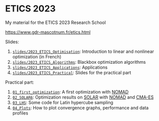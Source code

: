 # ETICS 2023
My material for the ETICS 2023 Research School

<https://www.gdr-mascotnum.fr/etics.html>

Slides:
1. [`slides/2023_ETICS_Optimisation`](./slides/2023_ETICS_Optimisation.pdf): Introduction to linear and nonlinear optimization (in French)
2. [`slides/2023_ETICS_Algorithms`](./slides/2023_ETICS_Algorithms.pdf): Blackbox optimization algorithms
3. [`slides/2023_ETICS_Applications`](./slides/2023_ETICS_Applications.pdf): Applications
4. [`slides/2023_ETICS_Practical`](./slides/2023_ETICS_Practical.pdf): Slides for the practical part

Practical part:
1. [`01_first_optimization`](./practical/01_first_optimization): A first optimization with [NOMAD](https://www.gerad.ca/nomad)
2. [`02_SOLAR6`](./practical/02_SOLAR6): Optimization results on [SOLAR](https://github.com/bbopt/solar/) with [NOMAD](https://www.gerad.ca/nomad) and [CMA-ES](https://cma-es.github.io)
3. [`03_LHS`](./practical/03_LHS): Some code for Latin hypercube sampling
4. [`04_Plots`](./practical/04_Plots): How to plot convergence graphs, performance and data profiles
